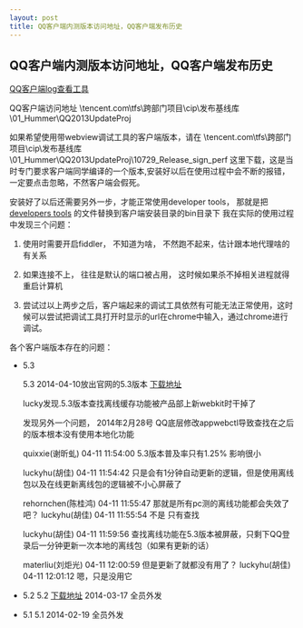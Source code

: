 ```yaml
---
layout: post
title: QQ客户端内测版本访问地址，QQ客户端发布历史
---
```


## QQ客户端内测版本访问地址，QQ客户端发布历史

[QQ客户端log查看工具](/attachments/2014-04-25-LogViewer.exe)

QQ客户端访问地址 \\tencent.com\tfs\跨部门项目\cip\发布基线库\01_Hummer\QQ2013UpdateProj

如果希望使用带webview调试工具的客户端版本，请在 \\tencent.com\tfs\跨部门项目\cip\发布基线库\01_Hummer\QQ2013UpdateProj\10729_Release_sign_perf
 这里下载，这是当时专门要求客户端同学编译的一个版本,安装好以后在使用过程中会不断的报错， 一定要点击忽略，不然客户端会假死。

 安装好了以后还需要另外一步，才能正常使用developer tools， 那就是把 [developers tools](/attachments/2014-05-02-DevTools.zip) 的文件替换到客户端安装目录的bin目录下
 我在实际的使用过程中发现三个问题：

 1. 使用时需要开启fiddler， 不知道为啥， 不然跑不起来，估计跟本地代理啥的有关系

 2. 如果连接不上， 往往是默认的端口被占用， 这时候如果杀不掉相关进程就得重启计算机

 3. 尝试过以上两步之后，客户端起来的调试工具依然有可能无法正常使用，这时候可以尝试把调试工具打开时显示的url在chrome中输入，通过chrome进行调试。


各个客户端版本存在的问题：

* 5.3

    5.3 2014-04-10放出官网的5.3版本 [下载地址](/attachments/2014-04-11-QQ5.3.exe)

    lucky发现.5.3版本查找离线缓存功能被产品部上新webkit时干掉了

    发现另外一个问题， 2014年2月28号 QQ底层修改appwebctl导致查找在之后的版本根本没有使用本地化功能

    quixxie(谢昕虬) 04-11 11:54:00
    5.3版本普及率只有1.25% 影响很小

    luckyhu(胡佳) 04-11 11:54:42
    只是会有1分钟自动更新的逻辑，但是使用离线包以及在线更新离线包的逻辑被不小心屏蔽了

    rehornchen(陈桂鸿) 04-11 11:55:47
    那就是所有pc测的离线功能都会失效了吧？
    luckyhu(胡佳) 04-11 11:55:54
    不是 只有查找

    luckyhu(胡佳) 04-11 11:59:56
    查找离线功能在5.3版本被屏蔽，只剩下QQ登录后一分钟更新一次本地的离线包（如果有更新的话）

    materliu(刘炬光) 04-11 12:00:59
    但是更新了就都没有用了？
    luckyhu(胡佳) 04-11 12:01:12
    嗯，只是没用它

* 5.2
    5.2 [下载地址](/attachments/2014-04-11-QQ5.2_10454.exe) 2014-03-17 全员外发

* 5.1
    5.1 2014-02-19 全员外发

